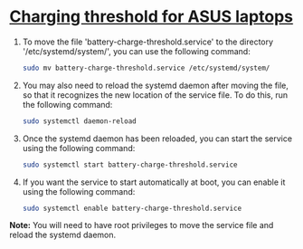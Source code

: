 # [Charging threshold for ASUS laptops](https://github.com/sakshiagrwal/Scripts/commit/19c9d7041010e2d7055682404118089d69c3e39d)

1. To move the file 'battery-charge-threshold.service' to the directory '/etc/systemd/system/', you can use the following command:

   ```sh
   sudo mv battery-charge-threshold.service /etc/systemd/system/
   ```

2. You may also need to reload the systemd daemon after moving the file, so that it recognizes the new location of the service file. To do this, run the following command:

   ```sh
   sudo systemctl daemon-reload
   ```

3. Once the systemd daemon has been reloaded, you can start the service using the following command:

   ```sh
   sudo systemctl start battery-charge-threshold.service
   ```

4. If you want the service to start automatically at boot, you can enable it using the following command:
   ```sh
   sudo systemctl enable battery-charge-threshold.service
   ```

**Note:** You will need to have root privileges to move the service file and reload the systemd daemon.
